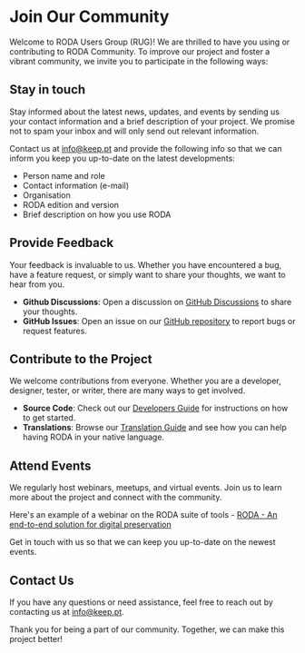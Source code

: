 # Join Our Community

Welcome to RODA Users Group (RUG)! We are thrilled to have you using or contributing to RODA Community. To improve our project and foster a vibrant community, we invite you to participate in the following ways:

## Stay in touch

Stay informed about the latest news, updates, and events by sending us your contact information and a brief description of your project. We promise not to spam your inbox and will only send out relevant information.

Contact us at [info@keep.pt](mailto:info@keep.pt) and provide the following info so that we can inform you keep you up-to-date on the latest developments:

- Person name and role
- Contact information (e-mail)
- Organisation
- RODA edition and version
- Brief description on how you use RODA

## Provide Feedback

Your feedback is invaluable to us. Whether you have encountered a bug, have a feature request, or simply want to share your thoughts, we want to hear from you.

- **Github Discussions**: Open a discussion on [GitHub Discussions](https://github.com/keeps/roda/discussions) to share your thoughts.
- **GitHub Issues**: Open an issue on our [GitHub repository](https://github.com/keeps/roda/issues) to report bugs or request features.

## Contribute to the Project

We welcome contributions from everyone. Whether you are a developer, designer, tester, or writer, there are many ways to get involved.

- **Source Code**: Check out our [Developers Guide](https://www.roda-community.org/documentation/Developers_Guide.html) for instructions on how to get started.
- **Translations**: Browse our [Translation Guide](https://www.roda-community.org/documentation/Translation_Guide.html) and see how you can help having RODA in your native language.

## Attend Events

We regularly host webinars, meetups, and virtual events. Join us to learn more about the project and connect with the community.

Here's an example of a webinar on the RODA suite of tools - [RODA - An end-to-end solution for digital preservation](https://training.eark.online/course/view.php?id=6#section-1)

Get in touch with us so that we can keep you up-to-date on the newest events.

## Contact Us

If you have any questions or need assistance, feel free to reach out by contacting us at [info@keep.pt](mailto:info@keep.pt).

Thank you for being a part of our community. Together, we can make this project better!
